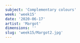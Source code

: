 ```yaml
---
subject: 'Complementary colours'
week: 'week15'
date: '2020-06-17'
artist: 'Margot'
dimensions: ''
slug: 'week15/Margot2.jpg'
---
```

